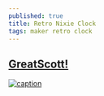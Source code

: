 ```yaml
---
published: true
title: Retro Nixie Clock
tags: maker retro clock
---
```

## [GreatScott!](https://www.youtube.com/watch?v=ObgmVNV1Kfg)

[![caption](https://img.youtube.com/vi/ObgmVNV1Kfg/0.jpg)](https://www.youtube.com/watch?v=ObgmVNV1Kfg)

